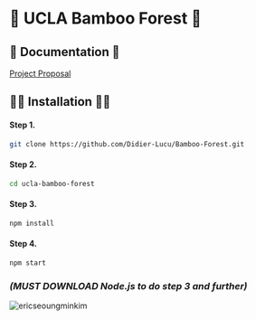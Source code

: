 
# 🤝 UCLA Bamboo Forest 🤝 

## 📝 Documentation 📝

[Project Proposal](https://docs.google.com/document/d/153SG_c-b2jPUeQPYvu6sdDVM08W_Pq8JH2Jua1BsYVo/edit)


## 👨‍💻 Installation 👨‍💻 
#### Step 1.
``` bash
git clone https://github.com/Didier-Lucu/Bamboo-Forest.git
```
#### Step 2. 
``` bash
cd ucla-bamboo-forest
```
#### Step 3. 
``` bash
npm install
```
#### Step 4. 
``` bash
npm start
```

### _(MUST DOWNLOAD Node.js to do step 3 and further)_

<p><img align="left" src="https://github-readme-stats.vercel.app/api/top-langs?username=ericseoungminkim&show_icons=true&locale=en&layout=compact" alt="ericseoungminkim" /></p>
